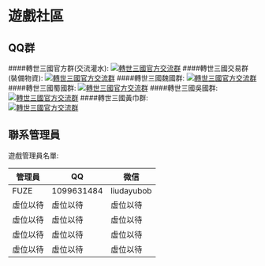 # 遊戲社區

## QQ群
####轉世三國官方群(交流灌水):
<span class="w3-padding"><a target="_blank" href="//shang.qq.com/wpa/qunwpa?idkey=3c4de04285c30fbbde0219589d984e461621f84cb937880221456d12aae39ebf"><img border="0" src="//pub.idqqimg.com/wpa/images/group.png" alt="轉世三國官方交流群" title="轉世三國官方交流群"></a></span>
####轉世三國交易群(裝備物資): 
<span class="w3-padding"><a target="_blank" href="//shang.qq.com/wpa/qunwpa?idkey=3c4de04285c30fbbde0219589d984e461621f84cb937880221456d12aae39ebf"><img border="0" src="//pub.idqqimg.com/wpa/images/group.png" alt="轉世三國官方交流群" title="轉世三國官方交流群"></a></span>
####轉世三國魏國群:
<span class="w3-padding"><a target="_blank" href="//shang.qq.com/wpa/qunwpa?idkey=3c4de04285c30fbbde0219589d984e461621f84cb937880221456d12aae39ebf"><img border="0" src="//pub.idqqimg.com/wpa/images/group.png" alt="轉世三國官方交流群" title="轉世三國官方交流群"></a></span>
####轉世三國蜀國群:
<span class="w3-padding"><a target="_blank" href="//shang.qq.com/wpa/qunwpa?idkey=3c4de04285c30fbbde0219589d984e461621f84cb937880221456d12aae39ebf"><img border="0" src="//pub.idqqimg.com/wpa/images/group.png" alt="轉世三國官方交流群" title="轉世三國官方交流群"></a></span>
####轉世三國吳國群:   
<span class="w3-padding"><a target="_blank" href="//shang.qq.com/wpa/qunwpa?idkey=3c4de04285c30fbbde0219589d984e461621f84cb937880221456d12aae39ebf"><img border="0" src="//pub.idqqimg.com/wpa/images/group.png" alt="轉世三國官方交流群" title="轉世三國官方交流群"></a></span>
####轉世三國黃巾群:   
<span class="w3-padding"><a target="_blank" href="//shang.qq.com/wpa/qunwpa?idkey=3c4de04285c30fbbde0219589d984e461621f84cb937880221456d12aae39ebf"><img border="0" src="//pub.idqqimg.com/wpa/images/group.png" alt="轉世三國官方交流群" title="轉世三國官方交流群"></a></span>


## 聯系管理員
遊戲管理員名單:

| 管理員|QQ|微信|
| -------------|-----|-----|
|FUZE|1099631484|liudayubob|
|虛位以待|虛位以待|虛位以待|
|虛位以待|虛位以待|虛位以待|
|虛位以待|虛位以待|虛位以待|
|虛位以待|虛位以待|虛位以待|



